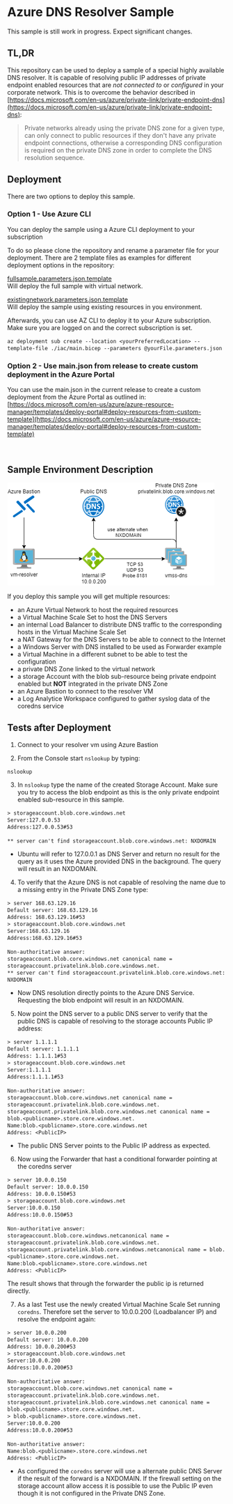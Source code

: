 # Azure DNS Resolver Sample

This sample is still work in progress. Expect significant changes.

## TL,DR
This repository can be used to deploy a sample of a special highly available DNS resolver. It is capable of resolving public IP addresses of private endpoint enabled resources that are *not connected to* or *configured* in your corporate network. This is to overcome the behavior described in [https://docs.microsoft.com/en-us/azure/private-link/private-endpoint-dns](https://docs.microsoft.com/en-us/azure/private-link/private-endpoint-dns):
> Private networks already using the private DNS zone for a given type, can only connect to public resources if they don't have any private endpoint connections, otherwise a corresponding DNS configuration is required on the private DNS zone in order to complete the DNS resolution sequence. 

## Deployment
There are two options to deploy this sample.

### Option 1 - Use Azure CLI
You can deploy the sample using a Azure CLI deployment to your subscription

To do so please clone the repository and rename a parameter file for your deployment. There are 2 template files as examples for different deployment options in the repository:

[fullsample.parameters.json.template](/iac/fullsample.parameters.json.template)  
Will deploy the full sample with virtual network.  

[existingnetwork.parameters.json.template](/iac/existingnetwork.parameters.json.template)  
Will deploy the sample using existing resources in you environment.


Afterwards, you can use AZ CLI to deploy it to your Azure subscription. Make sure you are logged on and the correct subscription is set.

```shell
az deployment sub create --location <yourPreferredLocation> --template-file ./iac/main.bicep --parameters @yourFile.parameters.json
```

### Option 2 - Use main.json from release to create custom deployment in the Azure Portal

You can use the main.json in the current release to create a custom deployment from the Azure Portal as outlined in:
[https://docs.microsoft.com/en-us/azure/azure-resource-manager/templates/deploy-portal#deploy-resources-from-custom-template](https://docs.microsoft.com/en-us/azure/azure-resource-manager/templates/deploy-portal#deploy-resources-from-custom-template)

<br>

## Sample Environment Description

![SampleEnvironment](docs/sampleenvironment.png)

If you deploy this sample you will get multiple resources:

- an Azure Virtual Network to host the required resources
- a Virtual Machine Scale Set to host the DNS Servers
- an internal Load Balancer to distribute DNS traffic to the corresponding hosts in the Virtual Machine Scale Set
- a NAT Gateway for the DNS Servers to be able to connect to the Internet
- a Windows Server with DNS installed to be used as Forwarder example
- a Virtual Machine in a different subnet to be able to test the configuration
- a private DNS Zone linked to the virtual network
- a storage Account with the blob sub-resource being private endpoint enabled but **NOT** integrated in the private DNS Zone
- an Azure Bastion to connect to the resolver VM
- a Log Analytice Workspace configured to gather syslog data of the coredns service

## Tests after Deployment

1. Connect to your resolver vm using Azure Bastion

2. From the Console start `nslookup` by typing:
```shell
nslookup
```

3. In `nslookup` type the name of the created Storage Account. Make sure you try to access the blob endpoint as this is the only private endpoint enabled sub-resource in this sample.
```shell
> storageaccount.blob.core.windows.net
Server:127.0.0.53
Address:127.0.0.53#53

** server can't find storageaccount.blob.core.windows.net: NXDOMAIN
```
- Ubuntu will refer to 127.0.0.1 as DNS Server and return no result for the query as it uses the Azure provided DNS in the background. The query will result in an NXDOMAIN.

4. To verify that the Azure DNS is not capable of resolving the name due to a missing entry in the Private DNS Zone type:
```shell
> server 168.63.129.16
Default server: 168.63.129.16
Address: 168.63.129.16#53
> storageaccount.blob.core.windows.net
Server:168.63.129.16
Address:168.63.129.16#53

Non-authoritative answer:
storageaccount.blob.core.windows.net canonical name = storageaccount.privatelink.blob.core.windows.net.
** server can't find storageaccount.privatelink.blob.core.windows.net: NXDOMAIN
```
- Now DNS resolution directly points to the Azure DNS Service. Requesting the blob endpoint will result in an NXDOMAIN.

5. Now point the DNS server to a public DNS server to verify that the public DNS is capable of resolving to the storage accounts Public IP address:
```shell
> server 1.1.1.1 
Default server: 1.1.1.1
Address: 1.1.1.1#53
> storageaccount.blob.core.windows.net
Server:1.1.1.1
Address:1.1.1.1#53

Non-authoritative answer:
storageaccount.blob.core.windows.net canonical name = storageaccount.privatelink.blob.core.windows.net.
storageaccount.privatelink.blob.core.windows.net canonical name = blob.<publicname>.store.core.windows.net.
Name:blob.<publicname>.store.core.windows.net
Address: <PublicIP>
````
- The public DNS Server points to the Public IP address as expected.

6. Now using the Forwarder that hast a conditional forwarder pointing at the coredns server

```shell
> server 10.0.0.150
Default server: 10.0.0.150
Address: 10.0.0.150#53
> storageaccount.blob.core.windows.net
Server:10.0.0.150
Address:10.0.0.150#53

Non-authoritative answer:
storageaccount.blob.core.windows.netcanonical name = storageaccount.privatelink.blob.core.windows.net.
storageaccount.privatelink.blob.core.windows.netcanonical name = blob.<publicname>.store.core.windows.net.
Name:blob.<publicname>.store.core.windows.net
Address: <PublicIP>
```

The result shows that through the forwarder the public ip is returned directly.

7. As a last Test use the newly created Virtual Machine Scale Set running `coredns`. Therefore set the server to 10.0.0.200 (Loadbalancer IP) and resolve the endpoint again:
```shell
> server 10.0.0.200
Default server: 10.0.0.200
Address: 10.0.0.200#53
> storageaccount.blob.core.windows.net
Server:10.0.0.200
Address:10.0.0.200#53

Non-authoritative answer:
storageaccount.blob.core.windows.net canonical name = storageaccount.privatelink.blob.core.windows.net.
storageaccount.privatelink.blob.core.windows.net canonical name = blob.<publicname>.store.core.windows.net.
> blob.<publicname>.store.core.windows.net.
Server:10.0.0.200
Address:10.0.0.200#53

Non-authoritative answer:
Name:blob.<publicname>.store.core.windows.net
Address: <PublicIP>
```

- As configured the `coredns` server will use a alternate public DNS Server if the result of the forward is a NXDOMAIN. If the firewall setting on the storage account allow access it is possible to use the Public IP even though it is not configured in the Private DNS Zone.